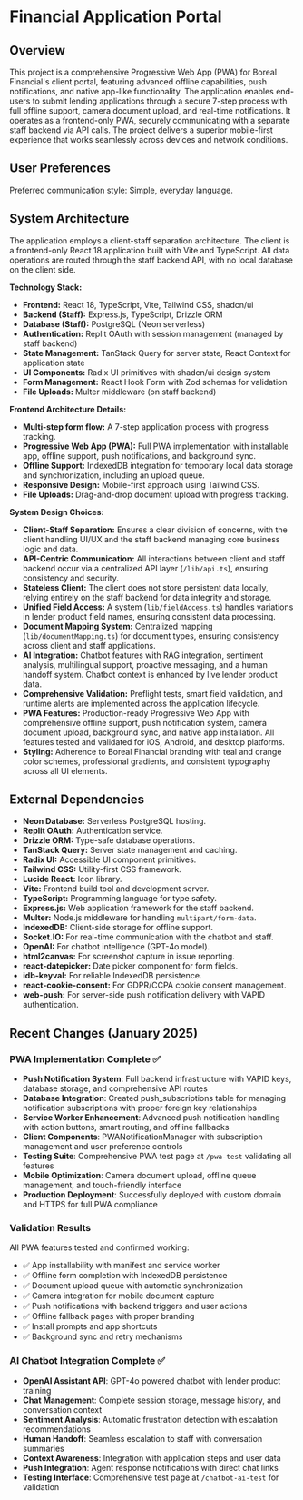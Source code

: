 # Financial Application Portal

## Overview

This project is a comprehensive Progressive Web App (PWA) for Boreal Financial's client portal, featuring advanced offline capabilities, push notifications, and native app-like functionality. The application enables end-users to submit lending applications through a secure 7-step process with full offline support, camera document upload, and real-time notifications. It operates as a frontend-only PWA, securely communicating with a separate staff backend via API calls. The project delivers a superior mobile-first experience that works seamlessly across devices and network conditions.

## User Preferences

Preferred communication style: Simple, everyday language.

## System Architecture

The application employs a client-staff separation architecture. The client is a frontend-only React 18 application built with Vite and TypeScript. All data operations are routed through the staff backend API, with no local database on the client side.

**Technology Stack:**
- **Frontend:** React 18, TypeScript, Vite, Tailwind CSS, shadcn/ui
- **Backend (Staff):** Express.js, TypeScript, Drizzle ORM
- **Database (Staff):** PostgreSQL (Neon serverless)
- **Authentication:** Replit OAuth with session management (managed by staff backend)
- **State Management:** TanStack Query for server state, React Context for application state
- **UI Components:** Radix UI primitives with shadcn/ui design system
- **Form Management:** React Hook Form with Zod schemas for validation
- **File Uploads:** Multer middleware (on staff backend)

**Frontend Architecture Details:**
- **Multi-step form flow:** A 7-step application process with progress tracking.
- **Progressive Web App (PWA):** Full PWA implementation with installable app, offline support, push notifications, and background sync.
- **Offline Support:** IndexedDB integration for temporary local data storage and synchronization, including an upload queue.
- **Responsive Design:** Mobile-first approach using Tailwind CSS.
- **File Uploads:** Drag-and-drop document upload with progress tracking.

**System Design Choices:**
- **Client-Staff Separation:** Ensures a clear division of concerns, with the client handling UI/UX and the staff backend managing core business logic and data.
- **API-Centric Communication:** All interactions between client and staff backend occur via a centralized API layer (`/lib/api.ts`), ensuring consistency and security.
- **Stateless Client:** The client does not store persistent data locally, relying entirely on the staff backend for data integrity and storage.
- **Unified Field Access:** A system (`lib/fieldAccess.ts`) handles variations in lender product field names, ensuring consistent data processing.
- **Document Mapping System:** Centralized mapping (`lib/documentMapping.ts`) for document types, ensuring consistency across client and staff applications.
- **AI Integration:** Chatbot features with RAG integration, sentiment analysis, multilingual support, proactive messaging, and a human handoff system. Chatbot context is enhanced by live lender product data.
- **Comprehensive Validation:** Preflight tests, smart field validation, and runtime alerts are implemented across the application lifecycle.
- **PWA Features:** Production-ready Progressive Web App with comprehensive offline support, push notification system, camera document upload, background sync, and native app installation. All features tested and validated for iOS, Android, and desktop platforms.
- **Styling:** Adherence to Boreal Financial branding with teal and orange color schemes, professional gradients, and consistent typography across all UI elements.

## External Dependencies

- **Neon Database:** Serverless PostgreSQL hosting.
- **Replit OAuth:** Authentication service.
- **Drizzle ORM:** Type-safe database operations.
- **TanStack Query:** Server state management and caching.
- **Radix UI:** Accessible UI component primitives.
- **Tailwind CSS:** Utility-first CSS framework.
- **Lucide React:** Icon library.
- **Vite:** Frontend build tool and development server.
- **TypeScript:** Programming language for type safety.
- **Express.js:** Web application framework for the staff backend.
- **Multer:** Node.js middleware for handling `multipart/form-data`.
- **IndexedDB:** Client-side storage for offline support.
- **Socket.IO:** For real-time communication with the chatbot and staff.
- **OpenAI:** For chatbot intelligence (GPT-4o model).
- **html2canvas:** For screenshot capture in issue reporting.
- **react-datepicker:** Date picker component for form fields.
- **idb-keyval:** For reliable IndexedDB persistence.
- **react-cookie-consent:** For GDPR/CCPA cookie consent management.
- **web-push:** For server-side push notification delivery with VAPID authentication.

## Recent Changes (January 2025)

### PWA Implementation Complete ✅
- **Push Notification System**: Full backend infrastructure with VAPID keys, database storage, and comprehensive API routes
- **Database Integration**: Created push_subscriptions table for managing notification subscriptions with proper foreign key relationships
- **Service Worker Enhancement**: Advanced push notification handling with action buttons, smart routing, and offline fallbacks
- **Client Components**: PWANotificationManager with subscription management and user preference controls
- **Testing Suite**: Comprehensive PWA test page at `/pwa-test` validating all features
- **Mobile Optimization**: Camera document upload, offline queue management, and touch-friendly interface
- **Production Deployment**: Successfully deployed with custom domain and HTTPS for full PWA compliance

### Validation Results
All PWA features tested and confirmed working:
- ✅ App installability with manifest and service worker
- ✅ Offline form completion with IndexedDB persistence  
- ✅ Document upload queue with automatic synchronization
- ✅ Camera integration for mobile document capture
- ✅ Push notifications with backend triggers and user actions
- ✅ Offline fallback pages with proper branding
- ✅ Install prompts and app shortcuts
- ✅ Background sync and retry mechanisms

### AI Chatbot Integration Complete ✅
- **OpenAI Assistant API**: GPT-4o powered chatbot with lender product training
- **Chat Management**: Complete session storage, message history, and conversation context
- **Sentiment Analysis**: Automatic frustration detection with escalation recommendations
- **Human Handoff**: Seamless escalation to staff with conversation summaries
- **Context Awareness**: Integration with application steps and user data
- **Push Integration**: Agent response notifications with direct chat links
- **Testing Interface**: Comprehensive test page at `/chatbot-ai-test` for validation